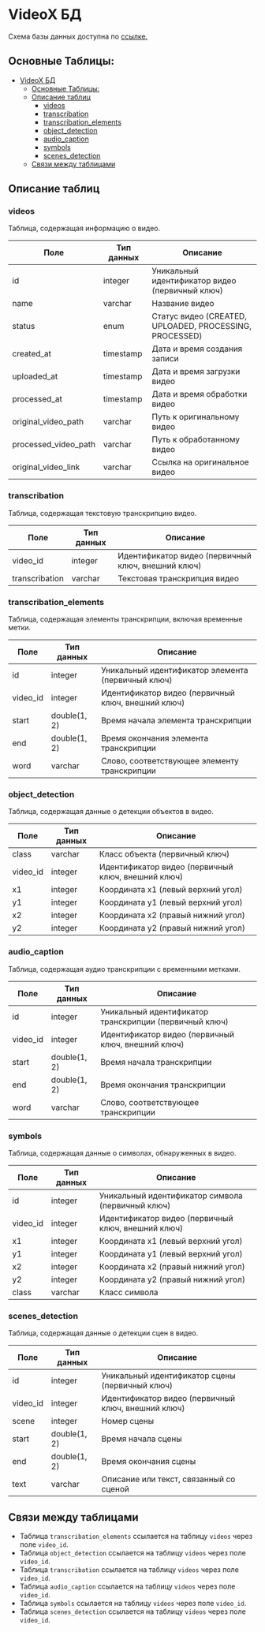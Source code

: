 # VideoX БД

Схема базы данных доступна по [ссылке.](https://dbdiagram.io/d/VideoX-66f7ec9c3430cb846ce9a9bb)

## Основные Таблицы:

- [VideoX БД](#videox-бд)
  - [Основные Таблицы:](#основные-таблицы)
  - [Описание таблиц](#описание-таблиц)
    - [videos](#videos)
    - [transcribation](#transcribation)
    - [transcribation\_elements](#transcribation_elements)
    - [object\_detection](#object_detection)
    - [audio\_caption](#audio_caption)
    - [symbols](#symbols)
    - [scenes\_detection](#scenes_detection)
  - [Связи между таблицами](#Связи-между-таблицами)

## Описание таблиц

### videos
Таблица, содержащая информацию о видео.

| Поле                 | Тип данных | Описание                                                |
| -------------------- | ---------- | ------------------------------------------------------- |
| id                   | integer    | Уникальный идентификатор видео (первичный ключ)         |
| name                 | varchar    | Название видео                                          |
| status               | enum       | Статус видео (CREATED, UPLOADED, PROCESSING, PROCESSED) |
| created_at           | timestamp  | Дата и время создания записи                            |
| uploaded_at          | timestamp  | Дата и время загрузки видео                             |
| processed_at         | timestamp  | Дата и время обработки видео                            |
| original_video_path  | varchar    | Путь к оригинальному видео                              |
| processed_video_path | varchar    | Путь к обработанному видео                              |
| original_video_link  | varchar    | Ссылка на оригинальное видео                            |

### transcribation
Таблица, содержащая текстовую транскрипцию видео.

| Поле           | Тип данных | Описание                                           |
| -------------- | ---------- | -------------------------------------------------- |
| video_id       | integer    | Идентификатор видео (первичный ключ, внешний ключ) |
| transcribation | varchar    | Текстовая транскрипция видео                       |

### transcribation_elements
Таблица, содержащая элементы транскрипции, включая временные метки.

| Поле     | Тип данных   | Описание                                           |
| -------- | ------------ | -------------------------------------------------- |
| id       | integer      | Уникальный идентификатор элемента (первичный ключ) |
| video_id | integer      | Идентификатор видео (первичный ключ, внешний ключ) |
| start    | double(1, 2) | Время начала элемента транскрипции                 |
| end      | double(1, 2) | Время окончания элемента транскрипции              |
| word     | varchar      | Слово, соответствующее элементу транскрипции       |

### object_detection
Таблица, содержащая данные о детекции объектов в видео.

| Поле     | Тип данных | Описание                                           |
| -------- | ---------- | -------------------------------------------------- |
| class    | varchar    | Класс объекта (первичный ключ)                     |
| video_id | integer    | Идентификатор видео (первичный ключ, внешний ключ) |
| x1       | integer    | Координата x1 (левый верхний угол)                 |
| y1       | integer    | Координата y1 (левый верхний угол)                 |
| x2       | integer    | Координата x2 (правый нижний угол)                 |
| y2       | integer    | Координата y2 (правый нижний угол)                 |

### audio_caption
Таблица, содержащая аудио транскрипции с временными метками.

| Поле     | Тип данных   | Описание                                               |
| -------- | ------------ | ------------------------------------------------------ |
| id       | integer      | Уникальный идентификатор транскрипции (первичный ключ) |
| video_id | integer      | Идентификатор видео (первичный ключ, внешний ключ)     |
| start    | double(1, 2) | Время начала транскрипции                              |
| end      | double(1, 2) | Время окончания транскрипции                           |
| word     | varchar      | Слово, соответствующее транскрипции                    |

### symbols
Таблица, содержащая данные о символах, обнаруженных в видео.

| Поле     | Тип данных | Описание                                           |
| -------- | ---------- | -------------------------------------------------- |
| id       | integer    | Уникальный идентификатор символа (первичный ключ)  |
| video_id | integer    | Идентификатор видео (первичный ключ, внешний ключ) |
| x1       | integer    | Координата x1 (левый верхний угол)                 |
| y1       | integer    | Координата y1 (левый верхний угол)                 |
| x2       | integer    | Координата x2 (правый нижний угол)                 |
| y2       | integer    | Координата y2 (правый нижний угол)                 |
| class    | varchar    | Класс символа                                      |

### scenes_detection
Таблица, содержащая данные о детекции сцен в видео.

| Поле     | Тип данных   | Описание                                           |
| -------- | ------------ | -------------------------------------------------- |
| id       | integer      | Уникальный идентификатор сцены (первичный ключ)    |
| video_id | integer      | Идентификатор видео (первичный ключ, внешний ключ) |
| scene    | integer      | Номер сцены                                        |
| start    | double(1, 2) | Время начала сцены                                 |
| end      | double(1, 2) | Время окончания сцены                              |
| text     | varchar      | Описание или текст, связанный со сценой            |

## Связи между таблицами

- Таблица `transcribation_elements` ссылается на таблицу `videos` через поле `video_id`.
- Таблица `object_detection` ссылается на таблицу `videos` через поле `video_id`.
- Таблица `transcribation` ссылается на таблицу `videos` через поле `video_id`.
- Таблица `audio_caption` ссылается на таблицу `videos` через поле `video_id`.
- Таблица `symbols` ссылается на таблицу `videos` через поле `video_id`.
- Таблица `scenes_detection` ссылается на таблицу `videos` через поле `video_id`.

